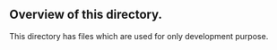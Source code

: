 ## Overview of this directory.

This directory has files which are used for only development purpose.
